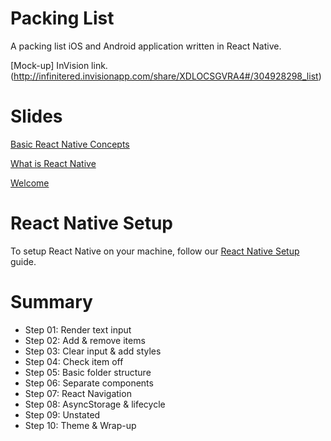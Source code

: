 # Packing List

A packing list iOS and Android application written in React Native.

[Mock-up] InVision link.(http://infinitered.invisionapp.com/share/XDLOCSGVRA4#/304928298_list)

# Slides

[Basic React Native Concepts](https://infinite-red.slides.com/infinitered/basic-react-native-concepts#/)

[What is React Native](https://infinite-red.slides.com/infinitered/deck-7#/)

[Welcome](https://infinite-red.slides.com/infinitered/deck-6#/)


# React Native Setup

To setup React Native on your machine, follow our [React Native Setup](https://github.com/infinitered/packing-list/blob/master/docs/react-native-setup.md) guide.

# Summary

- Step 01: Render text input
- Step 02: Add & remove items
- Step 03: Clear input & add styles
- Step 04: Check item off
- Step 05: Basic folder structure
- Step 06: Separate components
- Step 07: React Navigation
- Step 08: AsyncStorage & lifecycle
- Step 09: Unstated
- Step 10: Theme & Wrap-up
